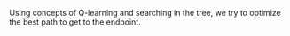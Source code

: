 Using concepts of Q-learning and searching in the tree, we try to optimize the best path to get to the endpoint.

